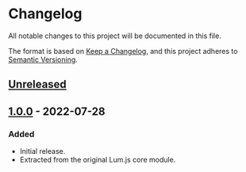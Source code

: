 # Changelog
All notable changes to this project will be documented in this file.

The format is based on [Keep a Changelog](https://keepachangelog.com/en/1.0.0/),
and this project adheres to [Semantic Versioning](https://semver.org/spec/v2.0.0.html).

## [Unreleased]

## [1.0.0] - 2022-07-28
### Added
- Initial release.
- Extracted from the original Lum.js core module.

[Unreleased]: https://github.com/supernovus/lum.wrapper.js/compare/v1.0.0...HEAD
[1.0.0]: https://github.com/supernovus/lum.wrapper.js/releases/tag/v1.0.0

